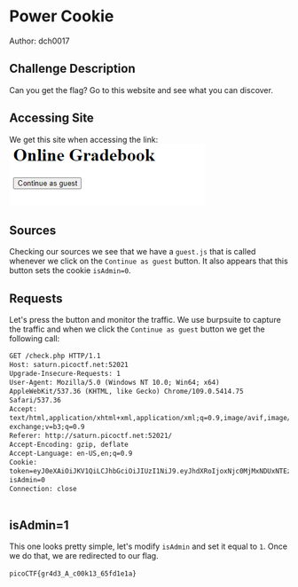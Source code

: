 # Power Cookie
Author: dch0017

## Challenge Description
Can you get the flag?
Go to this website and see what you can discover.

## Accessing Site
We get this site when accessing the link: </br>
![website](./website.png)
</br>


## Sources
Checking our sources we see that we have a ```guest.js``` that is called whenever we click on the ```Continue as guest``` button. It also appears that this button sets the cookie ```isAdmin=0```.

## Requests
Let's press the button and monitor the traffic. We use burpsuite to capture the traffic and when we click the ```Continue as guest``` button we get the following call:
```
GET /check.php HTTP/1.1
Host: saturn.picoctf.net:52021
Upgrade-Insecure-Requests: 1
User-Agent: Mozilla/5.0 (Windows NT 10.0; Win64; x64) AppleWebKit/537.36 (KHTML, like Gecko) Chrome/109.0.5414.75 Safari/537.36
Accept: text/html,application/xhtml+xml,application/xml;q=0.9,image/avif,image/webp,image/apng,*/*;q=0.8,application/signed-exchange;v=b3;q=0.9
Referer: http://saturn.picoctf.net:52021/
Accept-Encoding: gzip, deflate
Accept-Language: en-US,en;q=0.9
Cookie: token=eyJ0eXAiOiJKV1QiLCJhbGciOiJIUzI1NiJ9.eyJhdXRoIjoxNjc0MjMxNDUxNTEzLCJhZ2VudCI6Ik1vemlsbGEvNS4wIChXaW5kb3dzIE5UIDEwLjA7IFdpbjY0OyB4NjQpIEFwcGxlV2ViS2l0LzUzNy4zNiAoS0hUTUwsIGxpa2UgR2Vja28pIENocm9tZS8xMDkuMC41NDE0Ljc1IFNhZmFyaS81MzcuMzYiLCJyb2xlIjoidXNlciIsImlhdCI6MTY3NDIzMTQ1Mn0.pIj1nAyghiSl7t38WFX07cu3Bd_ozKjxGkUzjLV6pNw; isAdmin=0
Connection: close


```

## isAdmin=1
This one looks pretty simple, let's modify ```isAdmin``` and set it equal to  `1`. Once we do that, we are redirected to our flag.

```picoCTF{gr4d3_A_c00k13_65fd1e1a}```

